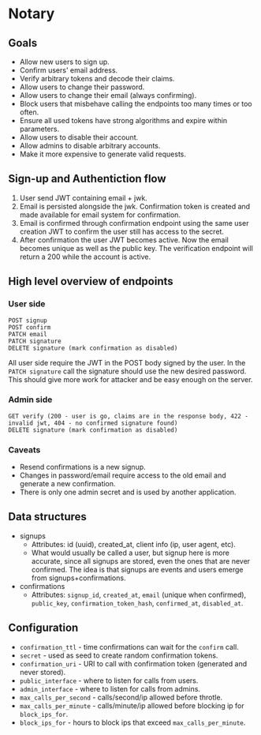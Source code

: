 # Notary

## Goals

* Allow new users to sign up.
* Confirm users' email address.
* Verify arbitrary tokens and decode their claims.
* Allow users to change their password.
* Allow users to change their email (always confirming).
* Block users that misbehave calling the endpoints too many times or too often.
* Ensure all used tokens have strong algorithms and expire within parameters.
* Allow users to disable their account.
* Allow admins to disable arbitrary accounts.
* Make it more expensive to generate valid requests.

## Sign-up and Authentiction flow

1. User send JWT containing email + jwk.
1. Email is persisted alongside the jwk. Confirmation token is created and made available for email system for confirmation.
1. Email is confirmed through confirmation endpoint using the same user creation JWT to confirm the user still has access to the secret.
1. After confirmation the user JWT becomes active. Now the email becomes unique as well as the public key. The verification endpoint will return a 200 while the account is active.

## High level overview of endpoints

### User side
```
POST signup
POST confirm
PATCH email
PATCH signature
DELETE signature (mark confirmation as disabled)
```

All user side require the JWT in the POST body signed by the user. In the `PATCH signature` call the signature should use the new desired password.
This should give more work for attacker and be easy enough on the server.

### Admin side
```
GET verify (200 - user is go, claims are in the response body, 422 - invalid jwt, 404 - no confirmed signature found)
DELETE signature (mark confirmation as disabled)
```

### Caveats

* Resend confirmations is a new signup.
* Changes in password/email require access to the old email and generate a new confirmation.
* There is only one admin secret and is used by another application.

## Data structures

* signups
	* Attributes: id (uuid), created_at, client info (ip, user agent, etc).
	* What would usually be called a user, but signup here is more accurate, since all signups are stored, even the ones that are never confirmed. The idea is that signups are events and users emerge from signups+confirmations.
* confirmations
	* Attributes: `signup_id`, `created_at`, `email` (unique when confirmed), `public_key`, `confirmation_token_hash`, `confirmed_at`, `disabled_at`.

## Configuration

* `confirmation_ttl` - time confirmations can wait for the `confirm` call.
* `secret` - used as seed to create random confirmation tokens.
* `confirmation_uri` - URI to call with confirmation token (generated and never stored).
* `public_interface` - where to listen for calls from users.
* `admin_interface` - where to listen for calls from admins.
* `max_calls_per_second` - calls/second/ip allowed before throtle.
* `max_calls_per_minute` - calls/minute/ip allowed before blocking ip for `block_ips_for`.
* `block_ips_for` - hours to block ips that exceed `max_calls_per_minute`.